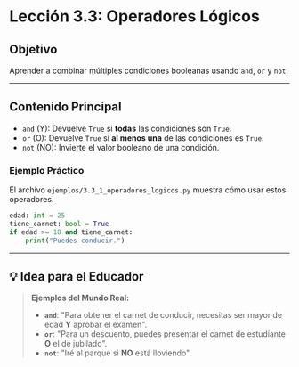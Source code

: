 # Lección 3.3: Operadores Lógicos

## Objetivo

Aprender a combinar múltiples condiciones booleanas usando `and`, `or` y `not`.

---

## Contenido Principal

* `and` (Y): Devuelve `True` si **todas** las condiciones son `True`.
* `or` (O): Devuelve `True` si **al menos una** de las condiciones es `True`.
* `not` (NO): Invierte el valor booleano de una condición.

### Ejemplo Práctico

El archivo `ejemplos/3.3_1_operadores_logicos.py` muestra cómo usar estos operadores.

```python
edad: int = 25
tiene_carnet: bool = True
if edad >= 18 and tiene_carnet:
    print("Puedes conducir.")
```

---

## 💡 Idea para el Educador

> **Ejemplos del Mundo Real:**
>
> * **`and`**: "Para obtener el carnet de conducir, necesitas ser mayor de edad **Y** aprobar el examen".
> * **`or`**: "Para un descuento, puedes presentar el carnet de estudiante **O** el de jubilado".
> * **`not`**: "Iré al parque si **NO** está lloviendo".
